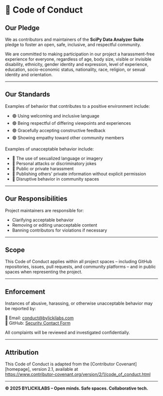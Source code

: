 # 📜 Code of Conduct

## Our Pledge

We as contributors and maintainers of the **SciPy Data Analyzer Suite** pledge to foster an open, safe, inclusive, and respectful community.

We are committed to making participation in our project a harassment-free experience for everyone, regardless of age, body size, visible or invisible disability, ethnicity, gender identity and expression, level of experience, education, socio-economic status, nationality, race, religion, or sexual identity and orientation.

---

## Our Standards

Examples of behavior that contributes to a positive environment include:

- 🟢 Using welcoming and inclusive language
- 🟢 Being respectful of differing viewpoints and experiences
- 🟢 Gracefully accepting constructive feedback
- 🟢 Showing empathy toward other community members

Examples of unacceptable behavior include:

- 🔴 The use of sexualized language or imagery
- 🔴 Personal attacks or discriminatory jokes
- 🔴 Public or private harassment
- 🔴 Publishing others' private information without explicit permission
- 🔴 Disruptive behavior in community spaces

---

## Our Responsibilities

Project maintainers are responsible for:

- Clarifying acceptable behavior
- Removing or editing unacceptable content
- Banning contributors for violations if necessary

---

## Scope

This Code of Conduct applies within all project spaces – including GitHub repositories, issues, pull requests, and community platforms – and in public spaces when representing the project.

---

## Enforcement

Instances of abusive, harassing, or otherwise unacceptable behavior may be reported by:

📧 Email: [conduct@bylickilabs.com](mailto:bylicki@mail.de)  
🔐 GitHub: [Security Contact Form](https://github.com/bylickilabs/SciPy-Data-Analyzer-Suite/security)

All complaints will be reviewed and investigated confidentially.

---

## Attribution

This Code of Conduct is adapted from the [Contributor Covenant][homepage], version 2.1, available at  
https://www.contributor-covenant.org/version/2/1/code_of_conduct.html

---

**© 2025 BYLICKILABS – Open minds. Safe spaces. Collaborative tech.**
